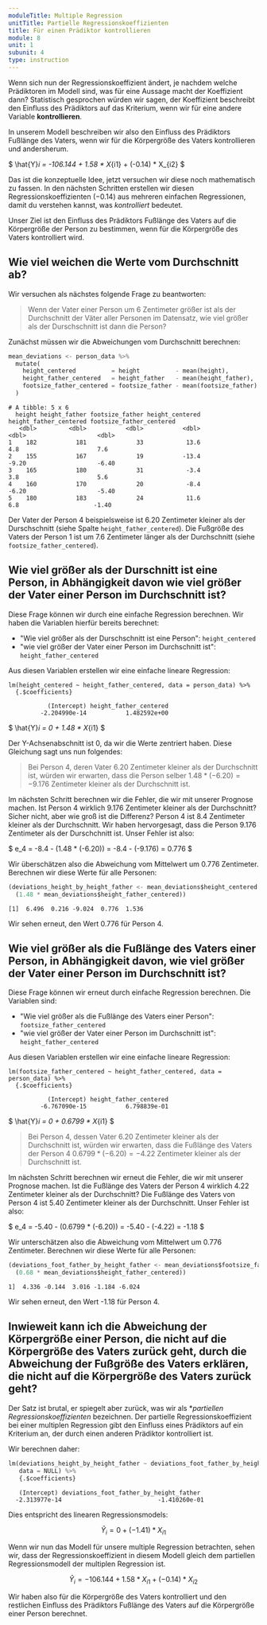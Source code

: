 ```yaml
---
moduleTitle: Multiple Regression
unitTitle: Partielle Regressionskoeffizienten
title: Für einen Prädiktor kontrollieren
module: 8
unit: 1
subunit: 4
type: instruction
---
```


Wenn sich nun der Regressionskoeffizient ändert, je nachdem welche Prädiktoren im Modell sind, was für eine Aussage macht der Koeffizient dann? Statistisch gesprochen würden wir sagen, der Koeffizient beschreibt den Einfluss des Prädiktors auf das Kriterium, wenn wir für eine andere Variable **kontrollieren**. 

In unserem Modell beschreiben wir also den Einfluss des Prädiktors Fußlänge des Vaters, wenn wir für die Körpergröße des Vaters kontrollieren und andersherum. 

$
\hat{Y}_i = -106.144 + 1.58 * X_{i1} + (-0.14) * X_{i2}
$

Das ist die konzeptuelle Idee, jetzt versuchen wir diese noch mathematisch zu fassen. In den nächsten Schritten erstellen wir diesen Regressionskoeffizienten ($-0.14$) aus mehreren einfachen Regressionen, damit du verstehen kannst, was *kontrolliert* bedeutet. 

Unser Ziel ist den Einfluss des Prädiktors Fußlänge des Vaters auf die Körpergröße der Person zu bestimmen, wenn für die Körpergröße des Vaters kontrolliert wird. 

## Wie viel weichen die Werte vom Durchschnitt ab? 

Wir versuchen als nächstes folgende Frage zu beantworten: 

> Wenn der Vater einer Person um 6 Zentimeter größer ist als der Durchschnitt der Väter aller Personen im Datensatz, wie viel größer als der Durschschnitt ist dann die Person? 

Zunächst müssen wir die Abweichungen vom Durchschnitt berechnen:


```python
mean_deviations <- person_data %>%
  mutate(
    height_centered          = height          - mean(height),
    height_father_centered   = height_father   - mean(height_father),
    footsize_father_centered = footsize_father - mean(footsize_father)
  )
```

```
# A tibble: 5 x 6
  height height_father footsize_father height_centered height_father_centered footsize_father_centered
   <dbl>         <dbl>           <dbl>           <dbl>                  <dbl>                    <dbl>
1    182           181              33            13.6                   4.8                      7.6 
2    155           167              19           -13.4                  -9.20                    -6.40
3    165           180              31            -3.4                   3.8                      5.6 
4    160           170              20            -8.4                  -6.20                    -5.40
5    180           183              24            11.6                   6.8                     -1.40
```

Der Vater der Person 4 beispielsweise ist 6.20 Zentimeter kleiner als der Durschschnitt (siehe Spalte `height_father_centered`). Die Fußgröße des Vaters der Person 1 ist um 7.6 Zentimeter länger als der Durchschnitt (siehe `footsize_father_centered`). 

## Wie viel größer als der Durschnitt ist eine Person, in Abhängigkeit davon wie viel größer der Vater einer Person im Durchschnitt ist? 

Diese Frage können wir durch eine einfache Regression berechnen. Wir haben die Variablen hierfür bereits berechnet: 

* "Wie viel größer als der Durschschnitt ist eine Person": `height_centered`
* "wie viel größer der Vater einer Person im Durchschnitt ist": `height_father_centered`

Aus diesen Variablen erstellen wir eine einfache lineare Regression:

```
lm(height_centered ~ height_father_centered, data = person_data) %>%
  {.$coefficients}
```

```
           (Intercept) height_father_centered 
         -2.204990e-14           1.482592e+00
```

$
\hat{Y}_i = 0 + 1.48 * X_{i1} 
$

Der Y-Achsenabschnitt ist 0, da wir die Werte zentriert haben. Diese Gleichung sagt uns nun folgendes:

> Bei Person 4, deren Vater 6.20 Zentimeter kleiner als der Durchschnitt ist, würden wir erwarten, dass die Person selber $1.48 * (-6.20) = -9.176$ Zentimeter kleiner als der Durchschnitt ist. 

Im nächsten Schritt berechnen wir die Fehler, die wir mit unserer Prognose machen. Ist Person 4 wirklich 9.176 Zentimeter kleiner als der Durchschnitt? Sicher nicht, aber wie groß ist die Differenz? Person 4 ist 8.4 Zentimeter kleiner als der Durchschnitt. Wir haben hervorgesagt, dass die Person 9.176 Zentimeter als der Durschchnitt ist. Unser Fehler ist also:

$
e_4 = -8.4 - (1.48 * (-6.20)) = -8.4 - (-9.176) = 0.776
$

Wir überschätzen also die Abweichung vom Mittelwert um 0.776 Zentimeter. Berechnen wir diese Werte für alle Personen:

```python
(deviations_height_by_height_father <- mean_deviations$height_centered - 
  (1.48 * mean_deviations$height_father_centered))
```

```
[1]  6.496  0.216 -9.024  0.776  1.536
```

Wir sehen erneut, den Wert 0.776 für Person 4. 

## Wie viel größer als die Fußlänge des Vaters einer Person, in Abhängigkeit davon, wie viel größer der Vater einer Person im Durchschnitt ist? 

Diese Frage können wir erneut durch einfache Regression berechnen. Die Variablen sind:

* "Wie viel größer als die Fußlänge des Vaters einer Person": `footsize_father_centered`
* "wie viel größer der Vater einer Person im Durchschnitt ist": `height_father_centered`

Aus diesen Variablen erstellen wir eine einfache lineare Regression:

```
lm(footsize_father_centered ~ height_father_centered, data = person_data) %>%
  {.$coefficients}
```

```
           (Intercept) height_father_centered 
         -6.767090e-15           6.798839e-01
```

$
\hat{Y}_i = 0 + 0.6799 * X_{i1} 
$

> Bei Person 4, dessen Vater 6.20 Zentimeter kleiner als der Durchschnitt ist, würden wir erwarten, dass die Fußlänge des Vaters der Person 4 $0.6799 * (-6.20) = -4.22$ Zentimeter kleiner als der Durchschnitt ist. 

Im nächsten Schritt berechnen wir erneut die Fehler, die wir mit unserer Prognose machen. Ist die Fußlänge des Vaters der Person 4 wirklich 4.22 Zentimeter kleiner als der Durchschnitt? Die Fußlänge des Vaters von Person 4 ist 5.40 Zentimeter kleiner als der Durchschnitt. Unser Fehler ist also:

$
e_4 = -5.40 - (0.6799 * (-6.20)) = -5.40 - (-4.22) = -1.18
$

Wir unterschätzen also die Abweichung vom Mittelwert um 0.776 Zentimeter. Berechnen wir diese Werte für alle Personen:

```python
(deviations_foot_father_by_height_father <- mean_deviations$footsize_father_centered - 
  (0.68 * mean_deviations$height_father_centered))
```

```
1]  4.336 -0.144  3.016 -1.184 -6.024
```

Wir sehen erneut, den Wert -1.18 für Person 4. 

## Inwieweit kann ich die Abweichung der Körpergröße einer Person, die nicht auf die Körpergröße des Vaters zurück geht, durch die Abweichung der Fußgröße des Vaters erklären, die nicht auf die Körpergröße des Vaters zurück geht?

Der Satz ist brutal, er spiegelt aber zurück, was wir als **partiellen Regressionskoeffizienten* bezeichnen. Der partielle Regressionskoeffizient bei einer multiplen Regression gibt den Einfluss eines Prädiktors auf ein Kriterium an, der durch einen anderen Prädiktor kontrolliert ist. 

Wir berechnen daher:

```python
lm(deviations_height_by_height_father ~ deviations_foot_father_by_height_father, 
   data = NULL) %>%
   {.$coefficients}
```

```
   (Intercept) deviations_foot_father_by_height_father 
  -2.313977e-14                           -1.410260e-01 
```

Dies entspricht des linearen Regressionsmodels:

$$
\hat{Y}_i = 0 + (-1.41)* X_{i1} 
$$

Wenn wir nun das Modell für unsere multiple Regression betrachten, sehen wir, dass der Regressionskoeffizient in diesem Modell gleich dem partiellen Regressionsmodell der multiplen Regression ist. 

$$
\hat{Y}_i = -106.144 + 1.58 * X_{i1} + (-0.14) * X_{i2}
$$

Wir haben also für die Körpergröße des Vaters kontrolliert und den restlichen Einfluss des Prädiktors Fußlänge des Vaters auf die Körpergröße einer Person berechnet. 